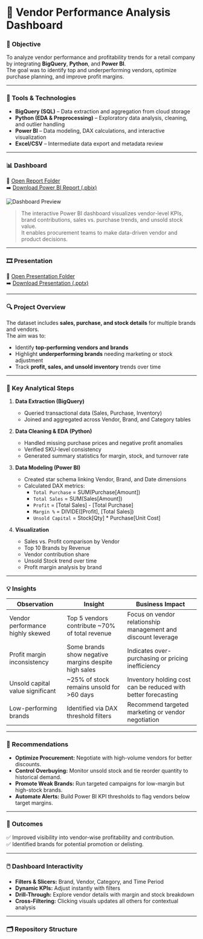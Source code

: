 # 🏬 Vendor Performance Analysis Dashboard

### 🎯 Objective
To analyze vendor performance and profitability trends for a retail company by integrating **BigQuery**, **Python**, and **Power BI**.  
The goal was to identify top and underperforming vendors, optimize purchase planning, and improve profit margins.

---

### 🧰 Tools & Technologies
- **BigQuery (SQL)** – Data extraction and aggregation from cloud storage  
- **Python (EDA & Preprocessing)** – Exploratory data analysis, cleaning, and outlier handling  
- **Power BI** – Data modeling, DAX calculations, and interactive visualization  
- **Excel/CSV** – Intermediate data export and metadata review  

---

### 📊 Dashboard
📂 [Open Report Folder](./Report)  
➡️ [Download Power BI Report (.pbix)](https://drive.google.com/your-link-here)

![Dashboard Preview](./Reports/dashboard_preview.png)

> The interactive Power BI dashboard visualizes vendor-level KPIs, brand contributions, sales vs. purchase trends, and unsold stock value.  
> It enables procurement teams to make data-driven vendor and product decisions.

---

### 🎞️ Presentation
📂 [Open Presentation Folder](./Presentation)  
➡️ [Download Presentation (.pptx)](./Presentation/Vendor_performance_ANALYSIS.pptx)

---

### 🔍 Project Overview
The dataset includes **sales, purchase, and stock details** for multiple brands and vendors.  
The aim was to:
- Identify **top-performing vendors and brands**  
- Highlight **underperforming brands** needing marketing or stock adjustment  
- Track **profit, sales, and unsold inventory** trends over time  

---

### 🧩 Key Analytical Steps

1. **Data Extraction (BigQuery)**
   - Queried transactional data (Sales, Purchase, Inventory)  
   - Joined and aggregated across Vendor, Brand, and Category tables  

2. **Data Cleaning & EDA (Python)**
   - Handled missing purchase prices and negative profit anomalies  
   - Verified SKU-level consistency  
   - Generated summary statistics for margin, stock, and turnover rate  

3. **Data Modeling (Power BI)**
   - Created star schema linking Vendor, Brand, and Date dimensions  
   - Calculated DAX metrics:
     - `Total Purchase` = SUM(Purchase[Amount])  
     - `Total Sales` = SUM(Sales[Amount])  
     - `Profit` = [Total Sales] - [Total Purchase]  
     - `Margin %` = DIVIDE([Profit], [Total Sales])  
     - `Unsold Capital` = Stock[Qty] * Purchase[Unit Cost]  

4. **Visualization**
   - Sales vs. Profit comparison by Vendor  
   - Top 10 Brands by Revenue  
   - Vendor contribution share  
   - Unsold Stock trend over time  
   - Profit margin analysis by brand  

---

### 💡 Insights

| Observation | Insight | Business Impact |
|--------------|----------|----------------|
| Vendor performance highly skewed | Top 5 vendors contribute ~70% of total revenue | Focus on vendor relationship management and discount leverage |
| Profit margin inconsistency | Some brands show negative margins despite high sales | Indicates over-purchasing or pricing inefficiency |
| Unsold capital value significant | ~25% of stock remains unsold for >60 days | Inventory holding cost can be reduced with better forecasting |
| Low-performing brands | Identified via DAX threshold filters | Recommend targeted marketing or vendor negotiation |

---

### 🧠 Recommendations
- **Optimize Procurement:** Negotiate with high-volume vendors for better discounts.  
- **Control Overbuying:** Monitor unsold stock and tie reorder quantity to historical demand.  
- **Promote Weak Brands:** Run targeted campaigns for low-margin but high-stock brands.  
- **Automate Alerts:** Build Power BI KPI thresholds to flag vendors below target margins.

---

### 🚀 Outcomes
✅ Improved visibility into vendor-wise profitability and contribution.  
✅ Identified brands for potential promotion or delisting.  


---

### 🖱️ Dashboard Interactivity
- **Filters & Slicers:** Brand, Vendor, Category, and Time Period  
- **Dynamic KPIs:** Adjust instantly with filters  
- **Drill-Through:** Explore vendor details with margin and stock breakdown  
- **Cross-Filtering:** Clicking visuals updates all others for contextual analysis  



---

### 🗂️ Repository Structure
